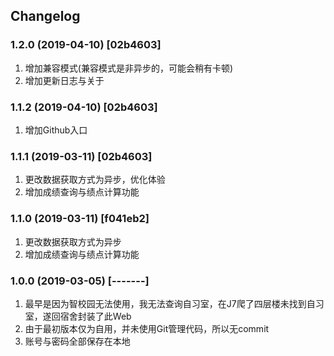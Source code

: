 ## Changelog

### 1.2.0 (2019-04-10) [02b4603] 
1. 增加兼容模式(兼容模式是非异步的，可能会稍有卡顿)
2. 增加更新日志与关于

### 1.1.2 (2019-04-10) [02b4603] 
1. 增加Github入口

### 1.1.1 (2019-03-11) [02b4603] 
1. 更改数据获取方式为异步，优化体验
2. 增加成绩查询与绩点计算功能

### 1.1.0 (2019-03-11) [f041eb2] 
1. 更改数据获取方式为异步
2. 增加成绩查询与绩点计算功能

### 1.0.0 (2019-03-05) [-------] 
1. 最早是因为智校园无法使用，我无法查询自习室，在J7爬了四层楼未找到自习室，遂回宿舍封装了此Web
2. 由于最初版本仅为自用，并未使用Git管理代码，所以无commit
3. 账号与密码全部保存在本地